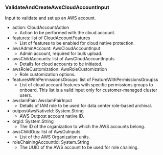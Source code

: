 ### ValidateAndCreateAwsCloudAccountInput
Input to validate and set up an AWS account.

- action: CloudAccountAction
  - Action to be performed with the cloud account.
- features: list of CloudAccountFeatures
  - List of features to be enabled for cloud native protection.
- awsAdminAccount: AwsCloudAccountInput
  - Admin account, required for bulk upload.
- awsChildAccounts: list of AwsCloudAccountInputs
  - Details for cloud accounts to be initiated.
- awsRoleCustomization: AwsRoleCustomization
  - Role customization options.
- featuresWithPermissionsGroups: list of FeatureWithPermissionsGroupss
  - List of cloud account features with specific permissions groups to onboard. This list is a valid input only for customer-managed cluster users.
- awsIamPair: AwsIamPairInput
  - Details of IAM role to be used for data center role-based archival.
- outpostAwsNativeId: System.String
  - AWS Outpost account native ID.
- orgId: System.String
  - The ID of the organization to which the AWS accounts belong.
- awsChildOus: list of AwsOuInputs
  - List of the AWS Organization units.
- roleChainingAccountId: System.String
  - The UUID of the AWS account to be used for role chaining.
